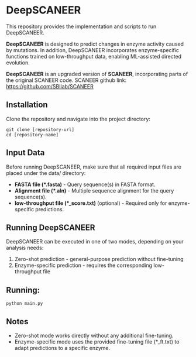 # DeepSCANEER
This repository provides the implementation and scripts to run DeepSCANEER.

**DeepSCANEER** is designed to predict changes in enzyme activity caused by mutations. 
In addition, DeepSCANEER incorporates enzyme-specific functions trained on low-throughput data, enabling ML-assisted directed evolution.

**DeepSCANEER** is an upgraded version of **SCANEER**, incorporating parts of the original SCANEER code.
SCANEER github link: https://github.com/SBIlab/SCANEER

## Installation
Clone the repository and navigate into the project directory:

```
git clone [repository-url]
cd [repository-name]
```

## Input Data
Before running DeepSCANEER, make sure that all required input files are placed under the data/ directory:

+ **FASTA file (*.fasta)** - Query sequence(s) in FASTA format.
+ **Alignment file (*.aln)** - Multiple sequence alignment for the query sequence(s).
+ **low-throughput file (*_score.txt)** (optional) - Required only for enzyme-specific predictions.

## Running DeepSCANEER
DeepSCANEER can be executed in one of two modes, depending on your analysis needs:

1. Zero-shot prediction - general-purpose prediction without fine-tuning
2. Enzyme-specific prediction - requires the corresponding low-throughput file

## Running:
```
python main.py
```

## Notes
+ Zero-shot mode works directly without any additional fine-tuning.
+ Enzyme-specific mode uses the provided fine-tuning file (*_ft.txt) to adapt predictions to a specific enzyme.
